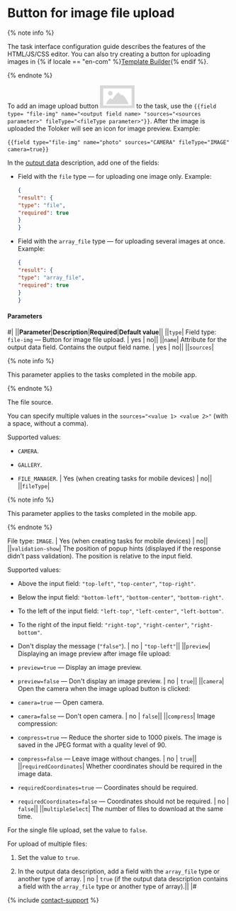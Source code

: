 # Button for image file upload

{% note info %}

The task interface configuration guide describes the features of the HTML/JS/CSS editor. You can also try creating a button for uploading images in {% if locale == "en-com" %}[Template Builder](../../../template-builder/reference/field.media-file.md){% endif %}.

{% endnote %}

To add an image upload button ![](../../_images/other/b-image-button.svg) to the task, use the `{{field type= "file-img" name="<output field name> "sources="<sources parameter>" fileType="<fileType parameter>"}}`. After the image is uploaded the Toloker will see an icon for image preview. Example:

```plaintext
{{field type="file-img" name="photo" sources="CAMERA" fileType="IMAGE" camera=true}}
```

In the [output data](../incoming.md) description, add one of the fields:

- Field with the `file` type — for uploading one image only. Example:

    ```json
    {
    "result": {
    "type": "file",
    "required": true
    }
    }
    ```

- Field with the `array_file` type — for uploading several images at once. Example:

    ```json
    {
    "result": {
    "type": "array_file",
    "required": true
    }
    }
    ```

#### Parameters

#|
||**Parameter**|**Description**|**Required**|**Default value**||
||`type`| Field type: `file-img` — Button for image file upload. | yes | no||
||`name`| Attribute for the output data field. Contains the output field name. | yes | no||
||`sources`|

{% note info %}

This parameter applies to the tasks completed in the mobile app.

{% endnote %}

The file source.

You can specify multiple values in the `sources="<value 1> <value 2>"` (with a space, without a comma).

Supported values:

- `CAMERA`.

- `GALLERY`.

- `FILE_MANAGER`. | Yes (when creating tasks for mobile devices) | no||
||`fileType`|

{% note info %}

This parameter applies to the tasks completed in the mobile app.

{% endnote %}

File type: `IMAGE`. | Yes (when creating tasks for mobile devices) | no||
||`validation-show`| The position of popup hints (displayed if the response didn't pass validation). The position is relative to the input field.

Supported values:

- Above the input field: `"top-left"`, `"top-center"`, `"top-right"`.

- Below the input field: `"bottom-left"`, `"bottom-center"`, `"bottom-right"`.

- To the left of the input field: `"left-top"`, `"left-center"`, `"left-bottom"`.

- To the right of the input field: `"right-top"`, `"right-center"`, `"right-bottom"`.

- Don't display the message (`"false"`). | no | `"top-left"`||
||`preview`| Displaying an image preview after image file upload:

- `preview=true` — Display an image preview.

- `preview=false` — Don't display an image preview. | no | `true`||
||`camera`| Open the camera when the image upload button is clicked:

- `camera=true` — Open camera.

- `camera=false` — Don't open camera. | no | `false`||
||`compress`| Image compression:

- `compress=true` — Reduce the shorter side to 1000 pixels. The image is saved in the JPEG format with a quality level of 90.

- `compress=false` — Leave image without changes. | no | `true`||
||`requiredCoordinates`| Whether coordinates should be required in the image data.

- `requiredCoordinates=true` — Coordinates should be required.

- `requiredCoordinates=false` — Coordinates should not be required. | no | `false`||
||`multipleSelect`| The number of files to download at the same time.

For the single file upload, set the value to `false`.

For upload of multiple files:

1. Set the value to `true`.

1. In the output data description, add a field with the `array_file` type or another type of array. | no | `true` (if the output data description contains a field with the `array_file` type or another type of array).||
|#

{% include [contact-support](../../_includes/contact-support.md) %}